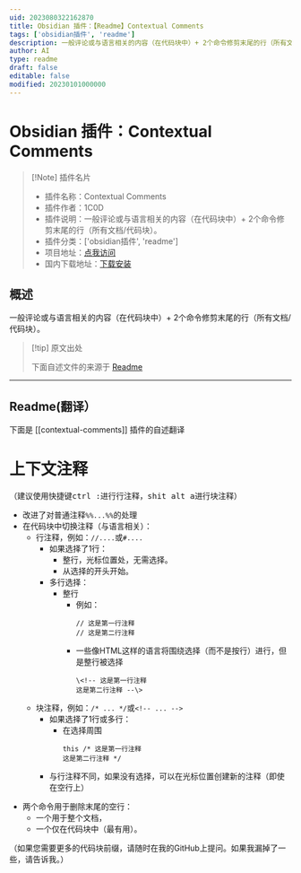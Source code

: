 ```yaml
---
uid: 2023080322162870
title: Obsidian 插件：【Readme】Contextual Comments
tags: ['obsidian插件', 'readme']
description: 一般评论或与语言相关的内容（在代码块中）+ 2个命令修剪末尾的行（所有文档/代码块）。
author: AI
type: readme
draft: false
editable: false
modified: 20230101000000
---
```


# Obsidian 插件：Contextual Comments

> [!Note] 插件名片
> - 插件名称：Contextual Comments
> - 插件作者：1C0D
> - 插件说明：一般评论或与语言相关的内容（在代码块中）+ 2个命令修剪末尾的行（所有文档/代码块）。
> - 插件分类：['obsidian插件', 'readme']
> - 项目地址：[点我访问](https://github.com/1C0D/Obsidian-Contextual-Comments)
> - 国内下载地址：[下载安装](https://pkmer.cn/products/plugin/pluginMarket/?contextual-comments)

## 概述

一般评论或与语言相关的内容（在代码块中）+ 2个命令修剪末尾的行（所有文档/代码块）。



> [!tip] 原文出处
> 
>下面自述文件的来源于 [Readme](https://ghproxy.net/https://raw.githubusercontent.com/1C0D/Obsidian-Contextual-Comments/master/README.md)
> 

---

## Readme(翻译）

下面是 [[contextual-comments]] 插件的自述翻译


# 上下文注释

（建议使用快捷键<kbd>ctrl :</kbd>进行行注释，<kbd>shit alt a</kbd>进行块注释）
- 改进了对普通注释`%%...%%`的处理
- 在代码块中切换注释（与语言相关）：
  - 行注释，例如：`//....`或`#....`
      - 如果选择了1行：
        - 整行，光标位置处，无需选择。
        - 从选择的开头开始。
      - 多行选择：
        - 整行
          - 例如：
            ```   
            // 这是第一行注释  
            // 这是第二行注释
            ```
          - 一些像HTML这样的语言将围绕选择（而不是按行）进行，但是整行被选择    
              ```
              \<!-- 这是第一行注释       
              这是第二行注释 --\>
              ``` 
  - 块注释，例如：`/* ... */`或`<!-- ... -->`
    - 如果选择了1行或多行：
      - 在选择周围   
          ```
          this /* 这是第一行注释      
          这是第二行注释 */
          ```
    - 与行注释不同，如果没有选择，可以在光标位置创建新的注释（即使在空行上）
<!-- -->
- 两个命令用于删除末尾的空行：
  - 一个用于整个文档，
  - 一个仅在代码块中（最有用）。

（如果您需要更多的代码块前缀，请随时在我的GitHub上提问。如果我漏掉了一些，请告诉我。）




